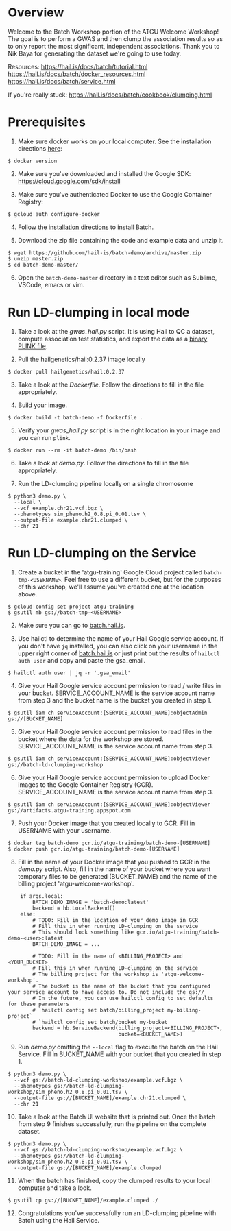 # Overview

Welcome to the Batch Workshop portion of the ATGU Welcome Workshop!
The goal is to perform a GWAS and then clump the association results
so as to only report the most significant, independent associations.
Thank you to Nik Baya for generating the dataset we're going to use today.

Resources:
https://hail.is/docs/batch/tutorial.html
https://hail.is/docs/batch/docker_resources.html
https://hail.is/docs/batch/service.html

If you're really stuck: https://hail.is/docs/batch/cookbook/clumping.html

# Prerequisites

1. Make sure docker works on your local computer. See the installation directions
[here](https://docs.docker.com/get-docker/):

```
$ docker version
```

2. Make sure you've downloaded and installed the Google SDK: https://cloud.google.com/sdk/install

3. Make sure you've authenticated Docker to use the Google Container Registry:

```
$ gcloud auth configure-docker
```

4. Follow the [installation directions](https://hail.is/docs/batch/getting_started.html)
to install Batch.

5. Download the zip file containing the code and example data and unzip it.

```
$ wget https://github.com/hail-is/batch-demo/archive/master.zip
$ unzip master.zip
$ cd batch-demo-master/
```

6. Open the `batch-demo-master` directory in a text editor such as Sublime, VSCode, emacs or vim.


# Run LD-clumping in local mode

1. Take a look at the *gwas_hail.py* script. It is using Hail to QC a dataset, compute association
test statistics, and export the data as a [binary PLINK file](https://zzz.bwh.harvard.edu/plink/data.shtml#bed).

2. Pull the hailgenetics/hail:0.2.37 image locally

```
$ docker pull hailgenetics/hail:0.2.37
```

3. Take a look at the *Dockerfile*. Follow the directions to fill in the file appropriately.

4. Build your image.

```
$ docker build -t batch-demo -f Dockerfile .
```

5. Verify your *gwas_hail.py* script is in the right location in your image and you can run `plink`.

```
$ docker run --rm -it batch-demo /bin/bash
```

6. Take a look at *demo.py*. Follow the directions to fill in the file appropriately.

7. Run the LD-clumping pipeline locally on a single chromosome

```
$ python3 demo.py \
  --local \
  --vcf example.chr21.vcf.bgz \
  --phenotypes sim_pheno.h2_0.8.pi_0.01.tsv \
  --output-file example.chr21.clumped \
  --chr 21
```

# Run LD-clumping on the Service

1. Create a bucket in the 'atgu-training' Google Cloud project called `batch-tmp-<USERNAME>`.
Feel free to use a different bucket, but for the purposes of this workshop, we'll assume you've
created one at the location above.

```
$ gcloud config set project atgu-training
$ gsutil mb gs://batch-tmp-<USERNAME>
```

2. Make sure you can go to [batch.hail.is](https://batch.hail.is).


3. Use hailctl to determine the name of your Hail Google service account. If you don't have `jq` installed,
you can also click on your username in the upper right corner of [batch.hail.is](https://batch.hail.is) or
just print out the results of `hailctl auth user` and copy and paste the gsa_email.

```
$ hailctl auth user | jq -r '.gsa_email'
```

4. Give your Hail Google service account permission to read / write files in your bucket.
SERVICE_ACCOUNT_NAME is the service account name from step 3 and the bucket name is the bucket
you created in step 1.

```
$ gsutil iam ch serviceAccount:[SERVICE_ACCOUNT_NAME]:objectAdmin gs://[BUCKET_NAME]
```

5. Give your Hail Google service account permission to read files in the bucket where the data
for the workshop are stored. SERVICE_ACCOUNT_NAME is the service account name from step 3.

```
$ gsutil iam ch serviceAccount:[SERVICE_ACCOUNT_NAME]:objectViewer gs://batch-ld-clumping-workshop
```

6. Give your Hail Google service account permission to upload Docker images to the Google
Container Registry (GCR). SERVICE_ACCOUNT_NAME is the service account name from step 3.

```
$ gsutil iam ch serviceAccount:[SERVICE_ACCOUNT_NAME]:objectViewer gs://artifacts.atgu-training.appspot.com
```

7. Push your Docker image that you created locally to GCR. Fill in USERNAME with your username.

```
$ docker tag batch-demo gcr.io/atgu-training/batch-demo-[USERNAME]
$ docker push gcr.io/atgu-training/batch-demo-[USERNAME]
```

8. Fill in the name of your Docker image that you pushed to GCR in the *demo.py* script. Also, fill in the
name of your bucket where you want temporary files to be generated (BUCKET_NAME) and the name of the billing
project 'atgu-welcome-workshop'.

```python3
    if args.local:
        BATCH_DEMO_IMAGE = 'batch-demo:latest'
        backend = hb.LocalBackend()
    else:
        # TODO: Fill in the location of your demo image in GCR
        # Fill this in when running LD-clumping on the service
        # This should look something like gcr.io/atgu-training/batch-demo-<user>:latest
        BATCH_DEMO_IMAGE = ...

    	# TODO: Fill in the name of <BILLING_PROJECT> and <YOUR_BUCKET>
        # Fill this in when running LD-clumping on the service	
    	# The billing project for the workshop is 'atgu-welcome-workshop'.
    	# The bucket is the name of the bucket that you configured your service account to have access to. Do not include the gs://
    	# In the future, you can use hailctl config to set defaults for these parameters
    	# `hailctl config set batch/billing_project my-billing-project`
    	# `hailctl config set batch/bucket my-bucket
        backend = hb.ServiceBackend(billing_project=<BILLING_PROJECT>,
                                    bucket=<BUCKET_NAME>)
```

9. Run *demo.py* omitting the `--local` flag to execute the batch on the Hail Service. Fill in BUCKET_NAME with your bucket that you
created in step 1.

```
$ python3 demo.py \
  --vcf gs://batch-ld-clumping-workshop/example.vcf.bgz \
  --phenotypes gs://batch-ld-clumping-workshop/sim_pheno.h2_0.8.pi_0.01.tsv \
  --output-file gs://[BUCKET_NAME]/example.chr21.clumped \
  --chr 21
```

10. Take a look at the Batch UI website that is printed out. Once the batch from step 9 finishes successfully, run the pipeline
on the complete dataset.

```
$ python3 demo.py \
  --vcf gs://batch-ld-clumping-workshop/example.vcf.bgz \
  --phenotypes gs://batch-ld-clumping-workshop/sim_pheno.h2_0.8.pi_0.01.tsv \
  --output-file gs://[BUCKET_NAME]/example.clumped
```

11. When the batch has finished, copy the clumped results to your local computer and take a look.

```
$ gsutil cp gs://[BUCKET_NAME]/example.clumped ./
```

12. Congratulations you've successfully run an LD-clumping pipeline with Batch using the Hail Service.